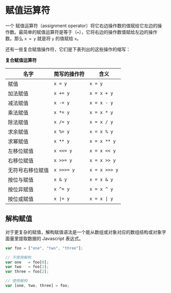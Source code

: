 # 赋值运算符

一个 赋值运算符（assignment operator）将它右边操作数的值赋给它左边的操作数。最简单的赋值运算符是等于（`=`），它将右边的操作数值赋给左边的操作数。那么 `x = y` 就是将 `y` 的值赋给 `x`。

还有一些复合赋值操作符，它们是下表列出的这些操作的缩写：

**复合赋值运算符**

名字|简写的操作符|含义
---|---|---
赋值| `x = y` | `x = y`
加法赋值| `x += y` | `x = x + y`
减法赋值| `x -= y` | `x = x - y`
乘法赋值| `x *= y` | `x = x * y`
除法赋值| `x /= y` | `x = x / y`
求余赋值| `x %= y` | `x = x % y`
求幂赋值| `x ** y` | `x = x ** y`
左移位赋值| `x <<= y` | `x = x << y`
右移位赋值| `x >>= y` | `x = x >> y`
无符号右移位赋值| `x >>>= y` | `x = x >>> y`
按位与赋值| `x & y` | `x = x & y`
按位异赋值| `x ^= y` | `x = x ^ y`
按位或赋值| `x \|= y` | `x = x \| y`

## 解构赋值

对于更复杂的赋值，解构赋值语法是一个能从数组或对象对应的数组结构或对象字面量里提取数据的 Javascript 表达式。

```javascript
var foo = ["one", "two", "three"];

// 不使用解构
var one   = foo[0];
var two   = foo[1];
var three = foo[2];

// 使用解构
var [one, two, three] = foo;
```